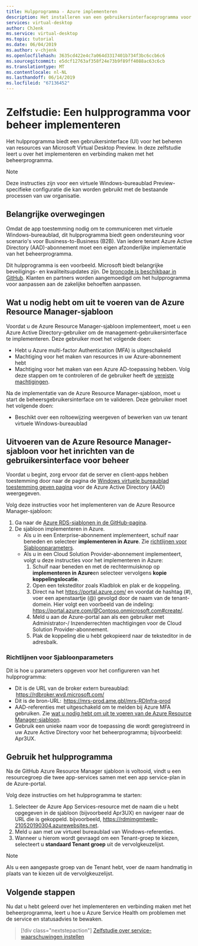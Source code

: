 ```yaml
---
title: Hulpprogramma - Azure implementeren
description: Het installeren van een gebruikersinterfaceprogramma voor het beheren van virtuele Windows-bureaublad preview resources.
services: virtual-desktop
author: ChJenk
ms.service: virtual-desktop
ms.topic: tutorial
ms.date: 06/04/2019
ms.author: v-chjenk
ms.openlocfilehash: 3635cd422e4c7a064d3317401b734f3bc6ccb6c6
ms.sourcegitcommit: e5dcf12763af358f24e73b9f89ff4088ac63c6cb
ms.translationtype: MT
ms.contentlocale: nl-NL
ms.lasthandoff: 06/14/2019
ms.locfileid: "67136452"
---
```

# <a name="tutorial-deploy-a-management-tool"></a>Zelfstudie: Een hulpprogramma voor beheer implementeren

Het hulpprogramma biedt een gebruikersinterface (UI) voor het beheren van resources van Microsoft Virtual Desktop Preview. In deze zelfstudie leert u over het implementeren en verbinding maken met het beheerprogramma.

>[!NOTE]
>Deze instructies zijn voor een virtuele Windows-bureaublad Preview-specifieke configuratie die kan worden gebruikt met de bestaande processen van uw organisatie.

## <a name="important-considerations"></a>Belangrijke overwegingen

Omdat de app toestemming nodig om te communiceren met virtuele Windows-bureaublad, dit hulpprogramma biedt geen ondersteuning voor scenario's voor Business-to-Business (B2B). Van iedere tenant Azure Active Directory (AAD)-abonnement moet een eigen afzonderlijke implementatie van het beheerprogramma.

Dit hulpprogramma is een voorbeeld. Microsoft biedt belangrijke beveiligings- en kwaliteitsupdates zijn. De [broncode is beschikbaar in GitHub](https://github.com/Azure/RDS-Templates/tree/master/wvd-templates/wvd-management-ux/deploy). Klanten en partners worden aangemoedigd om het hulpprogramma voor aanpassen aan de zakelijke behoeften aanpassen.

## <a name="what-you-need-to-run-the-azure-resource-manager-template"></a>Wat u nodig hebt om uit te voeren van de Azure Resource Manager-sjabloon

Voordat u de Azure Resource Manager-sjabloon implementeert, moet u een Azure Active Directory-gebruiker om de management-gebruikersinterface te implementeren. Deze gebruiker moet het volgende doen:

- Hebt u Azure multi-factor Authentication (MFA) is uitgeschakeld
- Machtiging voor het maken van resources in uw Azure-abonnement hebt
- Machtiging voor het maken van een Azure AD-toepassing hebben. Volg deze stappen om te controleren of de gebruiker heeft de [vereiste machtigingen](https://docs.microsoft.com/azure/active-directory/develop/howto-create-service-principal-portal#required-permissions).

Na de implementatie van de Azure Resource Manager-sjabloon, moet u start de beheersgebruikersinterface om te valideren. Deze gebruiker moet het volgende doen:
- Beschikt over een roltoewijzing weergeven of bewerken van uw tenant virtuele Windows-bureaublad

## <a name="run-the-azure-resource-manager-template-to-provision-the-management-ui"></a>Uitvoeren van de Azure Resource Manager-sjabloon voor het inrichten van de gebruikersinterface voor beheer

Voordat u begint, zorg ervoor dat de server en client-apps hebben toestemming door naar de pagina de [Windows virtuele bureaublad toestemming geven pagina](https://rdweb.wvd.microsoft.com) voor de Azure Active Directory (AAD) weergegeven.

Volg deze instructies voor het implementeren van de Azure Resource Manager-sjabloon:

1. Ga naar de [Azure RDS-sjablonen in de GitHub-pagina](https://github.com/Azure/RDS-Templates/tree/master/wvd-templates/wvd-management-ux/deploy).
2. De sjabloon implementeren in Azure.
    - Als u in een Enterprise-abonnement implementeert, schuif naar beneden en selecteer **implementeren in Azure**. Zie [richtlijnen voor Sjabloonparameters](#guidance-for-template-parameters).
    - Als u in een Cloud Solution Provider-abonnement implementeert, volgt u deze instructies voor het implementeren in Azure:
        1. Schuif naar beneden en met de rechtermuisknop op **implementeren in Azure**en selecteer vervolgens **kopie koppelingslocatie**.
        2. Open een teksteditor zoals Kladblok en plak er de koppeling.
        3. Direct na het <https://portal.azure.com/> en voordat de hashtag (#), voer een apenstaartje (@) gevolgd door de naam van de tenant-domein. Hier volgt een voorbeeld van de indeling: <https://portal.azure.com/@Contoso.onmicrosoft.com#create/>.
        4. Meld u aan de Azure-portal aan als een gebruiker met Administrator-/ Inzenderrechten machtigingen voor de Cloud Solution Provider-abonnement.
        5. Plak de koppeling die u hebt gekopieerd naar de teksteditor in de adresbalk.

### <a name="guidance-for-template-parameters"></a>Richtlijnen voor Sjabloonparameters
Dit is hoe u parameters opgeven voor het configureren van het hulpprogramma:

- Dit is de URL van de broker extern bureaublad:  <https://rdbroker.wvd.microsoft.com/>
- Dit is de bron-URL:  <https://mrs-prod.ame.gbl/mrs-RDInfra-prod>
- AAD-referenties met uitgeschakeld om te melden bij Azure MFA gebruiken. Zie [wat u nodig hebt om uit te voeren van de Azure Resource Manager-sjabloon](#what-you-need-to-run-the-azure-resource-manager-template).
- Gebruik een unieke naam voor de toepassing die wordt geregistreerd in uw Azure Active Directory voor het beheerprogramma; bijvoorbeeld: Apr3UX.

## <a name="use-the-management-tool"></a>Gebruik het hulpprogramma

Na de GitHub Azure Resource Manager sjabloon is voltooid, vindt u een resourcegroep die twee app-services samen met een app service-plan in de Azure-portal.

Volg deze instructies om het hulpprogramma te starten:

1. Selecteer de Azure App Services-resource met de naam die u hebt opgegeven in de sjabloon (bijvoorbeeld Apr3UX) en navigeer naar de URL die is gekoppeld. bijvoorbeeld, <https://rdmimgmtweb-210520190304.azurewebsites.net>.
2. Meld u aan met uw virtueel bureaublad van Windows-referenties.
3. Wanneer u hierom wordt gevraagd om een Tenant-groep te kiezen, selecteert u **standaard Tenant groep** uit de vervolgkeuzelijst.

> [!NOTE]
> Als u een aangepaste groep van de Tenant hebt, voer de naam handmatig in plaats van te kiezen uit de vervolgkeuzelijst.

## <a name="next-steps"></a>Volgende stappen

Nu dat u hebt geleerd over het implementeren en verbinding maken met het beheerprogramma, leert u hoe u Azure Service Health om problemen met de service en statusadvies te bewaken.

> [!div class="nextstepaction"]
> [Zelfstudie over service-waarschuwingen instellen](./set-up-service-alerts.md)
